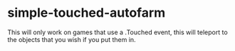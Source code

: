 # simple-touched-autofarm

This will only work on games that use a .Touched event, this will teleport to the objects that you wish if you put them in.
